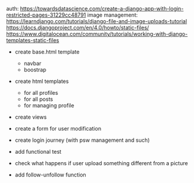 auth: https://towardsdatascience.com/create-a-django-app-with-login-restricted-pages-31229cc48791
image management: https://learndjango.com/tutorials/django-file-and-image-uploads-tutorial
https://docs.djangoproject.com/en/4.0/howto/static-files/
https://www.digitalocean.com/community/tutorials/working-with-django-templates-static-files



- create base.html template 
    - navbar
    - boostrap
    
- create html templates
    - for all profiles
    - for all posts
    - for managing profile

- create views 
- create a form for user modification
- create login journey (with psw management and such)
- add functional test
- check what happens if user upload something different from a picture
- add follow-unfollow function





